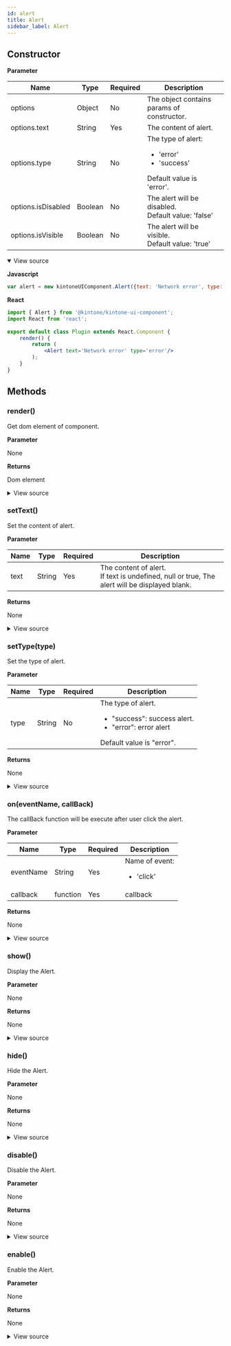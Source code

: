 ```yaml
---
id: alert
title: Alert
sidebar_label: Alert
---
```


## Constructor
**Parameter**

| Name| Type| Required| Description |
| --- | --- | --- | --- |
|options|Object|No|The object contains params of constructor.|
|options.text|String|Yes|The content of alert.|
|options.type|String|No|The type of alert: <ul><li> 'error' </li><li> 'success' </li></ul> Default value is 'error'. |
|options.isDisabled|Boolean|No|The alert will be disabled. <br> Default value: 'false'|
|options.isVisible|Boolean|No|The alert will be visible. <br> Default value: 'true'|

<details class="tab-container" open>
<Summary>View source</Summary>

**Javascript**
```javascript
var alert = new kintoneUIComponent.Alert({text: 'Network error', type: 'error'});
```

**React**
```jsx
import { Alert } from '@kintone/kintone-ui-component';
import React from 'react';
 
export default class Plugin extends React.Component {
    render() {
        return (
            <Alert text='Network error' type='error'/>
        );
    }
}
```
</details>

## Methods
### render()
Get dom element of component.

**Parameter**

None

**Returns**

Dom element

<details class="tab-container">
<Summary>View source</Summary>

**Javascript**
```javascript sandbox_kuc-alert-js-render-2ffrj
var alert = new kintoneUIComponent.Alert({
    text: 'Network error', 
    type: 'error'
});
var body = document.getElementsByTagName("BODY")[0];
body.appendChild(alert.render());
```

**React**
```jsx sandbox_kuc-alert-react-render-7kbd2
import { Alert} from '@kintone/kintone-ui-component';
import React from 'react';
 
export default class Plugin extends React.Component {
    render() {
        return (
            <Alert text='Network error' type='error'/>
        );
    }
}
```
</details>

### setText()
Set the content of alert.

**Parameter**

| Name| Type| Required| Description |
| --- | --- | --- | --- |
|text|	String|	Yes|The content of alert. <br> If text is undefined, null or true, The alert will be displayed blank.|

**Returns**

None

<details class="tab-container">
<Summary>View source</Summary>

**Javascript**
```javascript sandbox_kuc-alert-js-settext-mm9cr
var alert = new kintoneUIComponent.Alert({
    text: 'Network error', 
    type: 'error'
});
var body = document.getElementsByTagName("BODY")[0];
body.appendChild(alert.render());
alert.setText('New Text');
```

**React**
```jsx sandbox_kuc-alert-react-settext-7dtzn
import { Alert } from '@kintone/kintone-ui-component';
import React from 'react';
 
export default class Plugin extends React.Component {
    render() {
        return (
            <Alert text='Network error' type='error'/>
        );
    }
}
```
</details>

### setType(type)
Set the type of alert.

**Parameter**

| Name| Type| Required| Description |
| --- | --- | --- | --- |
|type|	String|	No| The type of alert. <ul><li>"success": success alert.</li><li>"error": error alert </li></ul> Default value is "error".|

**Returns**

None

<details class="tab-container">
<Summary>View source</Summary>

**Javascript**
```javascript sandbox_kuc-alert-js-settype-47ojq
var alert = new kintoneUIComponent.Alert({
    text: 'Network error', 
    type: 'error'
});
var body = document.getElementsByTagName("BODY")[0];
body.appendChild(alert.render());
alert.setType('success');
```

**React**
```jsx sandbox_kuc-alert-react-settype-kdh2n
import { Alert } from '@kintone/kintone-ui-component';
import React from 'react';
 
export default class Plugin extends React.Component {
    render() {
        return (
            <Alert text='Network error' type='success'/>
        );
    }
}
```
</details>

### on(eventName, callBack)
The callBack function will be execute after user click the alert.

**Parameter**

| Name| Type| Required| Description |
| --- | --- | --- | --- |
|eventName|	String|	Yes|Name of event: <ul><li>'click'</li></ul>|
|callback|function |Yes|callback|

**Returns**

None

<details class="tab-container">
<Summary>View source</Summary>

**Javascript**
```javascript sandbox_kuc-alert-js-on-bshv2
var myAlert = new kintoneUIComponent.Alert({
    text: "Click me to set type to success",
    type: "error"
});

var body = document.getElementsByTagName("BODY")[0];
body.appendChild(myAlert.render());
myAlert.on("click", function(event) {
    myAlert.setType("success");
});
```

**React**
```jsx sandbox_kuc-alert-react-on-iogmn
import { Alert } from '@kintone/kintone-ui-component';
import React from 'react';
 
export default class Plugin extends React.Component {
    state = {
        type: 'error'
    }
    render() {
        return (
            <Alert text='Network error' type={this.state.type} onClick={this.handleClick}/>
        );
    }
    handleClick = () => {
        this.setState({
            type: "success"
        });
    }
}
```
</details>

### show()
Display the Alert.

**Parameter**

None

**Returns**

None

<details class="tab-container">
<Summary>View source</Summary>

**Javascript**
```javascript sandbox_kuc-alert-js-show-ujbzf
var alert = new kintoneUIComponent.Alert({
    text: 'Network error', 
    type: 'error'
});
var body = document.getElementsByTagName("BODY")[0];
body.appendChild(alert.render());
alert.show();
```

**React**
```jsx sandbox_kuc-alert-react-show-vgngm
import { Alert } from '@kintone/kintone-ui-component';
import React from 'react';
 
export default class Plugin extends React.Component {
    render() {
        return (
            <Alert text='Network error' type='error' isVisible={true}/>
        );
    }
}
```
</details>

### hide()
Hide the Alert.

**Parameter**

None

**Returns**

None

<details class="tab-container">
<Summary>View source</Summary>

**Javascript**
```javascript sandbox_kuc-alert-js-hide-spt1w
var alert = new kintoneUIComponent.Alert({
    text: 'Network error', 
    type: 'error'
});
var body = document.getElementsByTagName("BODY")[0];
body.appendChild(alert.render());
alert.hide();
```

**React**
```jsx sandbox_kuc-alert-react-hide-b44zi
import { Alert } from '@kintone/kintone-ui-component';
import React from 'react';
 
export default class Plugin extends React.Component {
    render() {
        return (
            <Alert text='Network error' type='error' isVisible={false}/>
        );
    }
}
```
</details>

### disable()
Disable the Alert.

**Parameter**

None

**Returns**

None

<details class="tab-container">
<Summary>View source</Summary>

**Javascript**
```javascript sandbox_kuc-alert-js-disable-ity6e
var alert = new kintoneUIComponent.Alert({
    text: 'Network error', 
    type: 'error'
});
var body = document.getElementsByTagName("BODY")[0];
body.appendChild(alert.render());
alert.disable();
```

**React**
```jsx sandbox_kuc-alert-react-disable-9okdz
import { Alert } from '@kintone/kintone-ui-component';
import React from 'react';
 
export default class Plugin extends React.Component {
    render() {
        return (
            <Alert text='Network error' type='error' isDisabled={true}/>
        );
    }
}
```
</details>

### enable()
Enable the Alert.

**Parameter**

None

**Returns**

None

<details class="tab-container">
<Summary>View source</Summary>

**Javascript**
```javascript sandbox_kuc-alert-js-enable-fmx23
var alert = new kintoneUIComponent.Alert({
    text: 'Network error', 
    type: 'error'
});
var body = document.getElementsByTagName("BODY")[0];
body.appendChild(alert.render());
alert.enable();
```

**React**
```jsx sandbox_kuc-alert-react-enable-gy30h
import { Alert } from '@kintone/kintone-ui-component';
import React from 'react';
 
export default class Plugin extends React.Component {
    render() {
        return (
            <Alert text='Network error' type='error' isDisabled={false}/>
        );
    }
}
```
</details>